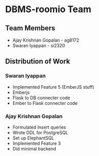 # DBMS-roomio Team

## Team Members
- Ajay Krishnan Gopalan - ag8172
- Swaran Iyappan - si2320

## Distribution of Work

### Swaran Iyappan
- Implemented Feature 5 (EmberJS stuff)
- Emberjs
- Flask to DB connecter code
- Ember to Flask connecter code

### Ajay Krishnan Gopalan
- Formulated Insert queries
- Wrote DDL for PostgreSQL
- Set up ElephantSQL
- Implemented Feature 3 
- Did minimal backend
